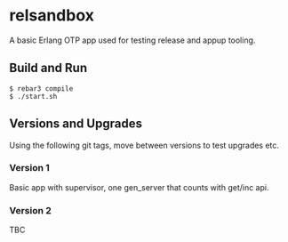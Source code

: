 # relsandbox

A basic Erlang OTP app used for testing release and appup tooling.

## Build and Run

    $ rebar3 compile
    $ ./start.sh

## Versions and Upgrades

Using the following git tags, move between versions to test upgrades
etc.

### Version 1

Basic app with supervisor, one gen_server that counts with get/inc api.

### Version 2

TBC
